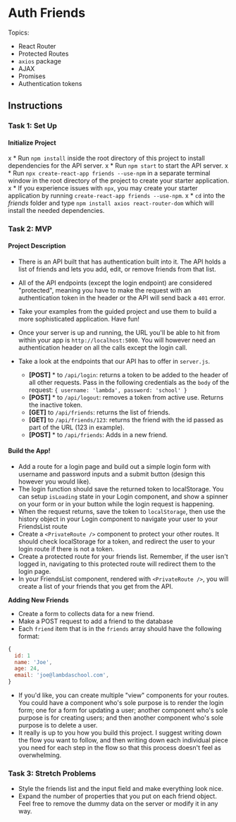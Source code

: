 # Auth Friends

Topics:

* React Router
* Protected Routes
* `axios` package
* AJAX
* Promises
* Authentication tokens

## Instructions

### Task 1: Set Up

#### Initialize Project

x * Run `npm install` inside the root directory of this project to install dependencies for the API server.
x * Run `npm start` to start the API server.
x * Run `npx create-react-app friends --use-npm` in a separate terminal window in the root directory of the project to create your starter application.
x * If you experience issues with `npx`, you may create your starter application by running `create-react-app friends --use-npm`.
x * `cd` into the _friends_ folder and type `npm install axios react-router-dom` which will install the needed dependencies.

### Task 2: MVP

#### Project Description

* There is an API built that has authentication built into it. The API holds a list of friends and lets you add, edit, or remove friends from that list. 
* All of the API endpoints (except the login endpoint) are considered "protected", meaning you have to make the request with an authentication token in the header or the API will send back a `401` error. 
* Take your examples from the guided project and use them to build a more sophisticated application. Have fun!
* Once your server is up and running, the URL you'll be able to hit from within your app is `http://localhost:5000`. You will however need an authentication header on all the calls except the login call.
* Take a look at the endpoints that our API has to offer in `server.js`.

  * **[POST]** * to `/api/login`: returns a token to be added to the header of all other requests. Pass in the following credentials as the `body` of the request: `{ username: 'lambda', password: 'school' }`
  * **[POST]** * to `/api/logout`: removes a token from active use. Returns the inactive token. 
  * **[GET]** to `/api/friends`: returns the list of friends.
  * **[GET]** to `/api/friends/123`: returns the friend with the id passed as part of the URL (123 in example).
  * **[POST]** * to `/api/friends`: Adds in a new friend.

#### Build the App!
* Add a route for a login page and build out a simple login form with username and password inputs and a submit button (design this however you would like).
* The login function should save the returned token to localStorage. You can setup `isLoading` state in your Login component, and show a spinner on your form or in your button while the login request is happening.
* When the request returns, save the token to `localStorage`, then use the history object in your Login component to navigate your user to your FriendsList route
* Create a `<PrivateRoute />` component to protect your other routes. It should check localStorage for a token, and redirect the user to your login route if there is not a token.
* Create a protected route for your friends list. Remember, if the user isn't logged in, navigating to this protected route will redirect them to the login page.
* In your FriendsList component, rendered with `<PrivateRoute />`, you will create a list of your friends that you get from the API.

**Adding New Friends**
* Create a form to collects data for a new friend.
* Make a POST request to add a friend to the database
* Each `friend` item that is in the `friends` array should have the following format:

```js
{
  id: 1
  name: 'Joe',
  age: 24,
  email: 'joe@lambdaschool.com',
}
```

* If you'd like, you can create multiple "view" components for your routes. You could have a component who's sole purpose is to render the login form; one for a form for updating a user; another component who's sole purpose is for creating users; and then another component who's sole purpose is to delete a user.
* It really is up to you how you build this project. I suggest writing down the flow you want to follow, and then writing down each individual piece you need for each step in the flow so that this process doesn't feel as overwhelming.

### Task 3: Stretch Problems
* Style the friends list and the input field and make everything look nice.
* Expand the number of properties that you put on each friend object. Feel free to remove the dummy data on the server or modify it in any way.
